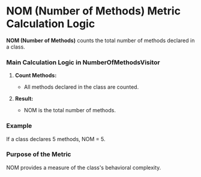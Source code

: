 # NOM (Number of Methods) Metric Calculation Logic

**NOM (Number of Methods)** counts the total number of methods declared in a class.

### Main Calculation Logic in NumberOfMethodsVisitor

1. **Count Methods:**
   - All methods declared in the class are counted.

2. **Result:**
   - NOM is the total number of methods.

### Example
If a class declares 5 methods, NOM = 5.

### Purpose of the Metric
NOM provides a measure of the class's behavioral complexity.
